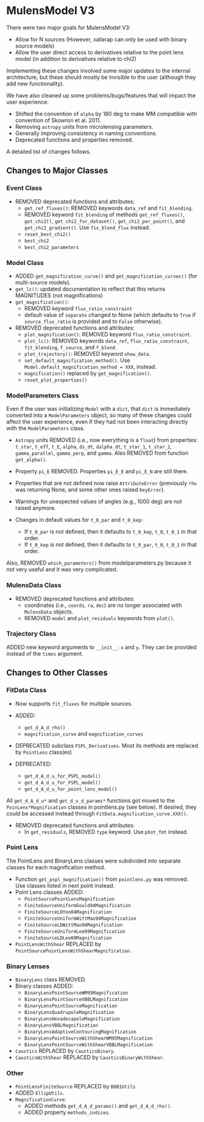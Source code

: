 # MulensModel V3

There were two major goals for MulensModel V3:
- Allow for N sources (However, xallarap can only be used with binary source 
models)
- Allow the user direct access to derivatives relative to the point lens model 
(in addition to derivatives relative to chi2)

Implementing these changes involved some major updates to the internal 
architecture, but these should mostly be invisible to the user (although they 
add new functionality).

We have also cleaned up some problems/bugs/features that will impact the user 
experience:
- Shifted the convention of `alpha` by 180 deg to make MM compatible with 
convention of Skowron et al. 2011.
- Removing `astropy` units from microlensing parameters.
- Generally improving consistency in naming conventions.
- Deprecated functions and properties removed.

A detailed list of changes follows.

## Changes to Major Classes

### Event Class

- REMOVED deprecated functions and attributes:
  - `get_ref_fluxes()`: REMOVED keywords `data_ref` and `fit_blending`.
  - REMOVED keyword `fit_blending` of methods `get_ref_fluxes()`, `get_chi2()`, 
`get_chi2_for_dataset()`, `get_chi2_per_point()`, and `get_chi2_gradient()`. 
Use `fix_blend_flux` instead.
  - `reset_best_chi2()`
  - `best_chi2`
  - `best_chi2_parameters`

### Model Class

- ADDED `get_magnification_curve()` and `get_magnification_curves()` 
(for multi-source models).
- `get_lc()`: updated documentation to reflect that this returns MAGNITUDES 
(not magnifications)
- `get_magnification()`: 
   - REMOVED keyword `flux_ratio_constraint`
   - default value of `separate` changed to None (which defaults to `True` if 
`source_flux_ratio` is provided and to `False` otherwise).
- REMOVED deprecated functions and attributes:
  - `plot_magnification()`: REMOVED keyword `flux_ratio_constraint`.
  - `plot_lc()`: REMOVED keywords `data_ref`, `flux_ratio_constraint`, 
`fit_blending`, `f_source`, and `f_blend`.
  - `plot_trajectory()`: REMOVED keyword `show_data`.
  - `set_default_magnification_method()`. Use 
`Model.default_magnification_method = XXX`, instead.
  - `magnification()` replaced by `get_magnification()`.
  - `reset_plot_properties()`

### ModelParameters Class

Even if the user was initializing `Model` with a `dict`, that `dict` is 
immediately converted into a `ModelParameters` object, so many of these changes 
could affect the user experience, even if they had not been interacting directly 
with the `ModelParameters` class.

- `Astropy` units REMOVED (i.e., now everything is a `float`) from properties: 
`t_star`, `t_eff`, `t_E`, `alpha`, `ds_dt`, `dalpha_dt`, `t_star_1`, `t_star_2`, 
`gamma_parallel`, `gamma_perp`, and `gamma`. Also REMOVED from function 
`get_alpha()`.

- Property `pi_E` REMOVED. Properties `pi_E_E` and `pi_E_N` are still there.
- Properties that are not defined now raise `AttributeError` (previously `rho` 
was returning None, and some other ones raised `KeyError`).
- Warnings for unexpected values of angles (e.g., 1000 deg) are not raised 
anymore.
- Changes in default values for `t_0_par` and `t_0_kep`:
  - If `t_0_par` is not defined, then it defaults to `t_0_kep`, `t_0`, `t_0_1` 
in that order. 
  - If `t_0_kep` is not defined, then it defaults to `t_0_par`, `t_0`, `t_0_1` 
in that order.

Also, REMOVED `which_parameters()` from modelparameters.py because it not very 
useful and it was very complicated.

### MulensData Class

- REMOVED deprecated functions and attributes:
  - coordinates (i.e., `coords`, `ra`, `dec`) are no longer associated with 
`MulensData` objects.
  - REMOVED `model` and `plot_residuals` keywords from `plot()`.
  
### Trajectory Class

ADDED new keyword arguments to `__init__`: `x` and `y`. They can be provided 
instead of the `times` argument.

## Changes to Other Classes

### FitData Class

- Now supports `fit_fluxes` for multiple sources.
- ADDED:
  - `get_d_A_d_rho()`
  - `magnification_curve` and `magnification_curves`
- DEPRECATED subclass `FSPL_Derivatives`. Most its methods are replaced by 
`PointLens` class(es)

- DEPRECATED:
  - `get_d_A_d_u_for_PSPL_model()` 
  - `get_d_A_d_u_for_FSPL_model()` 
  - `get_d_A_d_u_for_point_lens_model()`

All `get_d_A_d_u*` and `get_d_u_d_params*` functions got moved to the 
`PoinLens*Magnification` classes in pointlens.py (see below). If desired, they 
could be accessed instead through `FitData.magnification_curve.XXX()`.

- REMOVED deprecated functions and attributes:
  - In `get_residuals`, REMOVED `type` keyword. Use `phot_fmt` instead.

### Point Lens
The PointLens and BinaryLens classes were subdivided into separate classes for 
each magnification method.

- Function `get_pspl_magnification()` from `pointlens.py` was removed. Use 
classes listed in next point instead.
- Point Lens classes ADDED:
  - `PointSourcePointLensMagnification` 
  - `FiniteSourceUniformGould94Magnification` 
  - `FiniteSourceLDYoo04Magnification` 
  - `FiniteSourceUniformWittMao94Magnification` 
  - `FiniteSourceLDWittMao94Magnification` 
  - `FiniteSourceUniformLee09Magnification`
  - `FiniteSourceLDLee09Magnification`
- `PointLensWithShear` REPLACED by `PointSourcePointLensWithShearMagnification`.

### Binary Lenses
- `BinaryLens` class REMOVED.
- Binary classes ADDED: 
  - `BinaryLensPointSourceWM95Magnification` 
  - `BinaryLensPointSourceVBBLMagnification` 
  - `BinaryLensPointSourceMagnification` 
  - `BinaryLensQuadrupoleMagnification` 
  - `BinaryLensHexadecapoleMagnification` 
  - `BinaryLensVBBLMagnification` 
  - `BinaryLensAdaptiveContouringMagnification` 
  - `BinaryLensPointSourceWithShearWM95Magnification` 
  - `BinaryLensPointSourceWithShearVBBLMagnification`
- `Caustics` REPLACED by `CausticsBinary`.
- `CausticsWithShear` REPLACED by `CausticsBinaryWithShear`.

### Other
- `PointLensFiniteSource` REPLACED by `B0B1Utils`. 
- ADDED `EllipUtils`.
- `MagnificationCurve`:
  - ADDED methods `get_d_A_d_params()` and `get_d_A_d_rho()`.
  - ADDED property `methods_indices`.